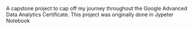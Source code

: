 A capstone project to cap off my journey throughout the Google Advanced Data Analytics Certificate.
This project was originally done in Jypeter Notebook
